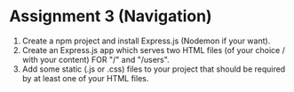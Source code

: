# Assignment 3 (Navigation)

1. Create a npm project and install Express.js (Nodemon if your want).
2. Create an Express.js app which serves two HTML files (of your choice / with your content) FOR "/" and "/users".
3. Add some static (.js or .css) files to your project that should be required by at least one of your HTML files.